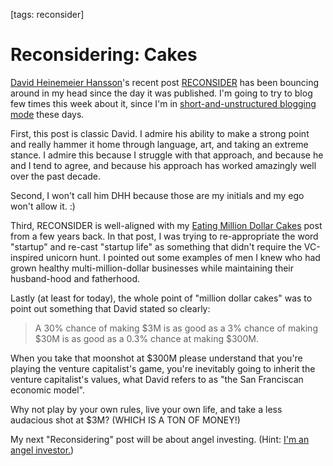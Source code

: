 [tags: reconsider]

# Reconsidering: Cakes

[David Heinemeier Hansson](http://david.heinemeierhansson.com/)'s recent post [RECONSIDER](https://signalvnoise.com/posts/3972-reconsider) has been bouncing around in my head since the day it was published. I'm going to try to blog few times this week about it, since I'm in [short-and-unstructured blogging mode](http://jargon.io/redsquirrel/back) these days.

First, this post is classic David. I admire his ability to make a strong point and really hammer it home through language, art, and taking an extreme stance. I admire this because I struggle with that approach, and because he and I tend to agree, and because his approach has worked amazingly well over the past decade.

Second, I won't call him DHH because those are my initials and my ego won't allow it. :)

Third, RECONSIDER is well-aligned with my [Eating Million Dollar Cakes](http://nuts.redsquirrel.com/post/17368003887/eating-million-dollar-cakes) post from a few years back. In that post, I was trying to re-appropriate the word "startup" and re-cast "startup life" as something that didn't require the VC-inspired unicorn hunt. I pointed out some examples of men I knew who had grown healthy multi-million-dollar businesses while maintaining their husband-hood and fatherhood.

Lastly (at least for today), the whole point of "million dollar cakes" was to point out something that David stated so clearly:

> A 30% chance of making $3M is as good as a 3% chance of making $30M is as good as a 0.3% chance at making $300M.

When you take that moonshot at $300M please understand that you're playing the venture capitalist's game, you're inevitably going to inherit the venture capitalist's values, what David refers to as "the San Franciscan economic model".

Why not play by your own rules, live your own life, and take a less audacious shot at $3M? (WHICH IS A TON OF MONEY!)

My next "Reconsidering" post will be about angel investing. (Hint: [I'm an angel investor.](https://angel.co/davehoover))

